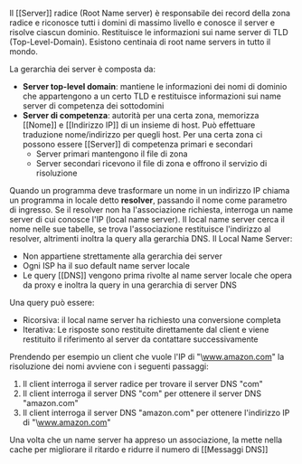 Il [[Server]] radice (Root Name server) è responsabile dei record della zona radice e riconosce tutti i domini di massimo livello e conosce il server e risolve ciascun dominio.
Restituisce le informazioni sui name server di TLD (Top-Level-Domain).
Esistono centinaia di root name servers in tutto il mondo.

La gerarchia dei server è composta da:
- **Server top-level domain**: mantiene le informazioni dei nomi di dominio che appartengono a un certo TLD e restituisce informazioni sui name server di competenza dei sottodomini
- **Server di competenza**: autorità per una certa zona, memorizza [[Nome]] e [[Indirizzo IP]] di un insieme di host. Può effettuare traduzione nome/indirizzo per quegli host. Per una certa zona ci possono essere [[Server]] di competenza primari e secondari
	- Server primari mantengono il file di zona
	- Server secondari ricevono il file di zona e offrono il servizio di risoluzione 

Quando un programma deve trasformare un nome in un indirizzo IP chiama un programma in locale detto **resolver**, passando il nome come parametro di ingresso. Se il resolver non ha l'associazione richiesta, interroga un name server di cui conosce l'IP (local name server).
Il local name server cerca il nome nelle sue tabelle, se trova l'associazione restituisce l'indirizzo al resolver, altrimenti inoltra la query alla gerarchia DNS.
Il Local Name Server:
- Non appartiene strettamente alla gerarchia dei server
- Ogni ISP ha il suo default name server locale
- Le query [[DNS]] vengono prima rivolte al name server locale che opera da proxy e inoltra la query in una gerarchia di server DNS

Una query può essere:
- Ricorsiva: il local name server ha richiesto una conversione completa
- Iterativa: Le risposte sono restituite direttamente dal client e viene restituito il riferimento al server da contattare successivamente

Prendendo per esempio un client che vuole l'IP di "\www.amazon.com" la risoluzione dei nomi avviene con i seguenti passaggi:
1. Il client interroga il server radice per trovare il server DNS "com"
2. Il client interroga il server DNS "com" per ottenere il server DNS "amazon.com"
3. Il client interroga il server DNS "amazon.com" per ottenere l'indirizzo IP di "\www.amazon.com"

Una volta che un name server ha appreso un associazione, la mette nella cache per migliorare il ritardo e ridurre il numero di [[Messaggi DNS]]
